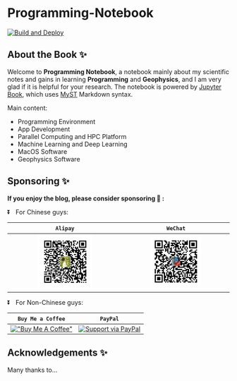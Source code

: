 
# Programming-Notebook

[![Build and Deploy](https://github.com/OUCyf/Programming-Notebook/actions/workflows/deploy.yml/badge.svg)](https://github.com/OUCyf/Programming-Notebook/actions/workflows/deploy.yml)

## About the Book ✨

Welcome to **Programming Notebook**, a notebook mainly about my scientific notes and gains in learning **Programming** and **Geophysics**, and I am very glad if it is helpful for your research. The notebook is powered by [Jupyter Book](https://jupyterbook.org/en/stable/intro.html), which uses [MyST](https://sphinx-design.readthedocs.io/en/sbt-theme/grids.html) Markdown syntax.

Main content:

- Programming Environment
- App Development
- Parallel Computing and HPC Platform
- Machine Learning and Deep Learning
- MacOS Software
- Geophysics Software


## Sponsoring ✨
**If you enjoy the blog, please consider sponsoring 🍿 :**



⏬ &nbsp; For Chinese guys:

| `Alipay` | `WeChat` | 
| :---: | :---: | 
|<div align=center> <img src=./book/intro_files/Alipay.jpg width=50% /> </div>| <div align=center> <img src=./book/intro_files/WeChat.jpg width=50% /> </div>|

⏬ &nbsp; For Non-Chinese guys:

| `Buy Me a Coffee` | `PayPal` | 
| :---: | :---: | 
| [!["Buy Me A Coffee"](https://user-images.githubusercontent.com/1376749/120938564-50c59780-c6e1-11eb-814f-22a0399623c5.png)](https://www.buymeacoffee.com/yinfu) | [![Support via PayPal](https://cdn.jsdelivr.net/gh/twolfson/paypal-github-button@1.0.0/dist/button.svg )](https://www.paypal.me/yinfu123) |




## Acknowledgements ✨
Many thanks to...

